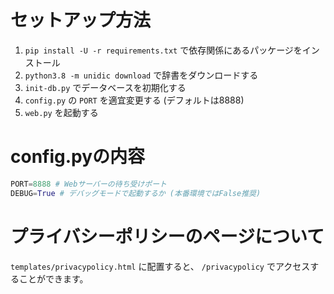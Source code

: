# セットアップ方法
1. `pip install -U -r requirements.txt` で依存関係にあるパッケージをインストール
2. `python3.8 -m unidic download` で辞書をダウンロードする
3. `init-db.py` でデータベースを初期化する
4. `config.py` の `PORT` を適宜変更する (デフォルトは8888)
5. `web.py` を起動する

# config.pyの内容

```py
PORT=8888 # Webサーバーの待ち受けポート
DEBUG=True # デバッグモードで起動するか (本番環境ではFalse推奨)
```

# プライバシーポリシーのページについて
`templates/privacypolicy.html` に配置すると、 `/privacypolicy` でアクセスすることができます。